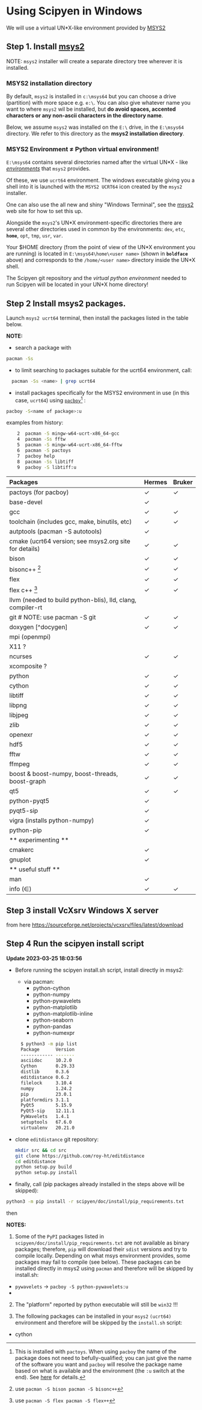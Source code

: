 # Using Scipyen in Windows

We will use a virtual UN*X-like environment provided by [MSYS2](https://www.msys2.org/)

## Step 1. Install [msys2](https://www.msys2.org/)

NOTE: `msys2` installer will create a separate directory tree wherever it is installed.

### MSYS2 installation directory
By default, `msys2` is installed in `c:\msys64` but you can choose a drive (partition)
with more space e.g. `e:\`. You can also give whatever name you want to where
`msys2` wil be installed, but **do avoid spaces, accented characters or any non-ascii
characters in the directory name**.

Below, we assume `msys2` was installed on the `E:\` drive, in the `E:\msys64`
directory. We refer to this directory as the **msys2 installation directory**.

### MSYS2 Environment ≠ Python virtual environment!
`E:\msys64` contains several directories named after the virtual UN\*X - like 
[*environments*](https://www.msys2.org/docs/environments/) that `msys2` provides.

Of these, we use `ucrt64` environment. The windows executable giving you a shell
into it is launched with the `MSYS2 UCRT64` icon created by the `msys2` installer.

One can also use the all new and shiny "Windows Terminal", see the [msys2](https://www.msys2.org/)
web site for how to set this up.

Alongside the `msys2`'s UN\*X environment-specific directories there are several
other directories used in common by the environments: `dev`, `etc`, **`home`**, `opt`,
`tmp`, `usr`, `var`.

Your $HOME directory (from the point of view of the UN\*X environment you are 
running) is located in `E:\msys64\home\<user name>` (shown in **`boldface`** above) 
and corresponds to the `/home/<user name>` directory inside the UN*X shell.

The Scipyen git repository and the *virtual python environment* needed to run 
Scipyen will be located in your UN\*X home directory!

## Step 2 Install msys2 packages.

Launch `msys2 ucrt64` terminal, then install the packages listed in the table 
below.

**NOTE:**

* search a package with 
```bash
pacman -Ss
```
* to limit searching to packages suitable for the ucrt64 environment, call:
```bash
  pacman -Ss <name> | grep ucrt64
```
* install packages specifically for the MSYS2 environment in use (in this case, 
`ucrt64`) using [`pacboy`](https://www.msys2.org/docs/package-naming/)[^pacboy] :
```bash
pacboy -S<name of package>:u
```
examples from history:
```bash
    2  pacman -S mingw-w64-ucrt-x86_64-gcc
    4  pacman -Ss fftw
    5  pacman -S mingw-w64-ucrt-x86_64-fftw
    6  pacman -S pactoys
    7  pacboy help
    8  pacman -Ss libtiff
    9  pacboy -S libtiff:u
```
[^pacboy]: This is installed with `pactoys`. When using `pacboy` the name of the 
package does not need to befully-qualified; you can just give the name of the 
software you want and `pacboy` will resolve the package name based on what is 
available and the environment (the `:u` switch at the end). See [here](https://www.msys2.org/docs/package-naming/)
for details.

   | Packages                                                          |   Hermes |  Bruker
   | :-----------------------------------------------------------------| :--------| :------
   | pactoys (for pacboy)                                              |   ✓      |  ✓
   | base-devel                                                        |   ✓      | 
   | gcc                                                               |   ✓      |  ✓
   | toolchain (includes gcc, make, binutils, etc)                     |   ✓      |  ✓
   | autptools (pacman -S autotools)                                   |   ✓      | 
   | cmake (ucrt64 version; see msys2.org site for details)            |   ✓      |  ✓
   | bison                                                             |   ✓      |  ✓
   | bisonc++ [^bisonc]                                                |   ✓      |  ✓
   | flex                                                              |   ✓      |  ✓
   | flex c++ [^flexc]                                                 |   ✓      |  ✓
   | llvm (needed to build python-blis), lld, clang, compiler-rt       |
   | git # NOTE: use pacman -S git                                     |   ✓      |  ✓
   | doxygen [^docygen]                                                |   ✓      |  ✓
   | mpi (openmpi)                                                     |          | 
   | X11 ?                                                             |          | 
   | ncurses                                                           |   ✓      |  ✓
   | xcomposite ?                                                      |          | 
   | python                                                            |   ✓      |  ✓
   | cython                                                            |   ✓      |  ✓
   | libtiff                                                           |   ✓      |  ✓
   | libpng                                                            |   ✓      |  ✓
   | libjpeg                                                           |   ✓      |  ✓
   | zlib                                                              |   ✓      |  ✓
   | openexr                                                           |   ✓      |  ✓
   | hdf5                                                              |   ✓      |  ✓
   | fftw                                                              |   ✓      |  ✓
   | ffmpeg                                                            |   ✓      |  ✓
   | boost & boost-numpy, boost-threads, boost-graph                   |   ✓      |  ✓ 
   | qt5                                                               |   ✓      |  ✓
   | python-pyqt5                                                      |   ✓      | 
   | pyqt5-sip                                                         |   ✓      | 
   | vigra (installs python-numpy)                                     |   ✓      | 
   | python-pip                                                        |   ✓      | 
   | ** experimenting **                                               |          | 
   | cmakerc                                                           |   ✓      | 
   | gnuplot                                                           |   ✓      | 
   | ** useful stuff **                                                |          | 
   | man                                                               |   ✓      |
   | info (∈)                                                          |   ✓      |  ✓


## Step 3 install VcXsrv Windows X server
from here https://sourceforge.net/projects/vcxsrv/files/latest/download
    
    
[^bisonc]: use `pacman -S bison pacman -S bisonc++`
[^flexc]: use `pacman -S flex pacman -S flex++`
[^doxygen]: use `pacman -S doxygen then pacboy -S doxygen:u`

## Step 4 Run the scipyen install script

**Update 2023-03-25 18:03:56**
  * Before running the scipyen install.sh script, install directly in msys2:
    - via pacman:
      - python-cython
      - python-numpy
      - python-pywavelets
      - python-matplotlib
      - python-matplotlib-inline
      - python-seaborn
      - python-pandas
      - python-numexpr
    
    ```bash
      $ python3 -m pip list
      Package      Version
      ------------ -------
      asciidoc     10.2.0
      Cython       0.29.33
      distlib      0.3.6
      editdistance 0.6.2
      filelock     3.10.4
      numpy        1.24.2
      pip          23.0.1
      platformdirs 3.1.1
      PyQt5        5.15.9
      PyQt5-sip    12.11.1
      PyWavelets   1.4.1
      setuptools   67.6.0
      virtualenv   20.21.0
    
    ```
  * clone `editdistance` git repository:
    ```bash
    mkdir src && cd src
    git clone https://github.com/roy-ht/editdistance
    cd editdistance
    python setup.py build
    python setup.py install
    ```
  * finally, call (pip packages already installed in the steps above will be skipped):
```bash
python3 -m pip install -r scipyen/doc/install/pip_requirements.txt
```
then 

**NOTES:** 

1. Some of the `PyPI` packages listed in `scipyen/doc/install/pip_requirements.txt`
are not available as binary packages; therefore, `pip` will download their `sdist` 
versions and try to compile locally. Depending on what msys environment provides, 
some packages may fail to compile (see below). These packages can be installed
directly in msys2 using `pacman` and therefore will be skipped by install.sh:
  * `pywavelets` → `pacboy -S python-pywavelets:u`
  * 
  
2. The "platform" reported by python executable will still be `win32` !!!

3. The following packages can be installed in your `msys2` `(ucrt64)` environment
and therefore will be skipped by the `install.sh` script:
  * cython
